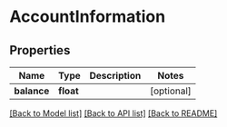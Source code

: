 # AccountInformation

## Properties
Name | Type | Description | Notes
------------ | ------------- | ------------- | -------------
**balance** | **float** |  | [optional] 

[[Back to Model list]](../README.md#documentation-for-models) [[Back to API list]](../README.md#documentation-for-api-endpoints) [[Back to README]](../README.md)


